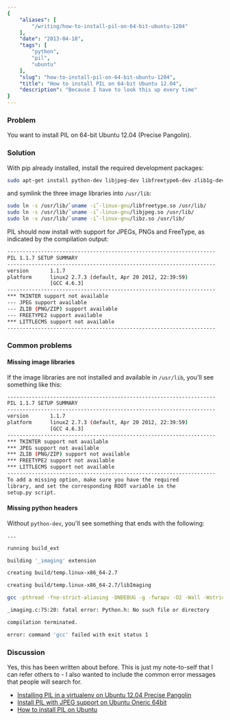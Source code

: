 ```yaml
---
{
    "aliases": [
        "/writing/how-to-install-pil-on-64-bit-ubuntu-1204"
    ],
    "date": "2013-04-18",
    "tags": [
        "python",
        "pil",
        "ubuntu"
    ],
    "slug": "how-to-install-pil-on-64-bit-ubuntu-1204",
    "title": "How to install PIL on 64-bit Ubuntu 12.04",
    "description": "Because I have to look this up every time"
}
---
```



### Problem

You want to install PIL on 64-bit Ubuntu 12.04 (Precise Pangolin).

### Solution

With pip already installed, install the required development packages:

``` bash
sudo apt-get install python-dev libjpeg-dev libfreetype6-dev zlib1g-dev
```

and symlink the three image libraries into `/usr/lib`:

``` bash
sudo ln -s /usr/lib/`uname -i`-linux-gnu/libfreetype.so /usr/lib/
sudo ln -s /usr/lib/`uname -i`-linux-gnu/libjpeg.so /usr/lib/
sudo ln -s /usr/lib/`uname -i`-linux-gnu/libz.so /usr/lib/
```

PIL should now install with support for JPEGs, PNGs and FreeType, as
indicated by the compilation output:

``` bash
--------------------------------------------------------------------
PIL 1.1.7 SETUP SUMMARY
--------------------------------------------------------------------
version       1.1.7
platform      linux2 2.7.3 (default, Apr 20 2012, 22:39:59)
              [GCC 4.6.3]
--------------------------------------------------------------------
*** TKINTER support not available
--- JPEG support available
--- ZLIB (PNG/ZIP) support available
--- FREETYPE2 support available
*** LITTLECMS support not available
--------------------------------------------------------------------
```

### Common problems

#### Missing image libraries

If the image libraries are not installed and available in `/usr/lib`,
you'll see something like this:

``` bash
--------------------------------------------------------------------
PIL 1.1.7 SETUP SUMMARY
--------------------------------------------------------------------
version       1.1.7
platform      linux2 2.7.3 (default, Apr 20 2012, 22:39:59)
              [GCC 4.6.3]
--------------------------------------------------------------------
*** TKINTER support not available
*** JPEG support not available
*** ZLIB (PNG/ZIP) support not available
*** FREETYPE2 support not available
*** LITTLECMS support not available
--------------------------------------------------------------------
To add a missing option, make sure you have the required
library, and set the corresponding ROOT variable in the
setup.py script.
```

#### Missing python headers

Without `python-dev`, you'll see something that ends with the following:

``` bash
...

running build_ext

building '_imaging' extension

creating build/temp.linux-x86_64-2.7

creating build/temp.linux-x86_64-2.7/libImaging

gcc -pthread -fno-strict-aliasing -DNDEBUG -g -fwrapv -O2 -Wall -Wstrict-prototypes -fPIC -IlibImaging -I/usr/include -I/usr/local/include -I/usr/include/python2.7 -c _imaging.c -o build/temp.linux-x86_64-2.7/_imaging.o

_imaging.c:75:20: fatal error: Python.h: No such file or directory

compilation terminated.

error: command 'gcc' failed with exit status 1
```

### Discussion

Yes, this has been written about before. This is just my note-to-self
that I can refer others to - I also wanted to include the common error
messages that people will search for.

- [Installing PIL in a virtualenv on Ubuntu 12.04 Precise
    Pangolin](http://www.sandersnewmedia.com/why/2012/04/16/installing-pil-virtualenv-ubuntu-1204-precise-pangolin/)
- [Install PIL with JPEG support on Ubuntu Oneric
    64bit](http://jj.isgeek.net/2011/09/install-pil-with-jpeg-support-on-ubuntu-oneiric-64bits/)
- [How to install PIL on
    Ubuntu](http://www.saltycrane.com/blog/2010/10/how-install-pil-ubuntu/)
